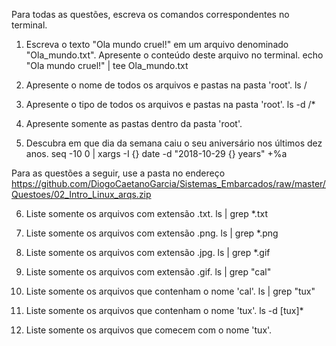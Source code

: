 Para todas as questões, escreva os comandos correspondentes no terminal.

1. Escreva o texto "Ola mundo cruel!" em um arquivo denominado "Ola_mundo.txt". Apresente o conteúdo deste arquivo no terminal.
  echo "Ola mundo cruel!" | tee Ola_mundo.txt

2. Apresente o nome de todos os arquivos e pastas na pasta 'root'.
  ls /
  
3. Apresente o tipo de todos os arquivos e pastas na pasta 'root'.
  ls -d /*

4. Apresente somente as pastas dentro da pasta 'root'.

5. Descubra em que dia da semana caiu o seu aniversário nos últimos dez anos.
  seq -10 0 | xargs -I {} date -d "2018-10-29 {} years" +%a
  
Para as questões a seguir, use a pasta no endereço https://github.com/DiogoCaetanoGarcia/Sistemas_Embarcados/raw/master/Questoes/02_Intro_Linux_arqs.zip

6. Liste somente os arquivos com extensão .txt.
  ls | grep *.txt
  
7. Liste somente os arquivos com extensão .png.
   ls | grep *.png
   
8. Liste somente os arquivos com extensão .jpg.
  ls | grep *.gif

9. Liste somente os arquivos com extensão .gif.
  ls | grep "cal"
  
10. Liste somente os arquivos que contenham o nome 'cal'.
  ls | grep "tux"
  
11. Liste somente os arquivos que contenham o nome 'tux'.
  ls -d [tux]*
  
12. Liste somente os arquivos que comecem com o nome 'tux'.
